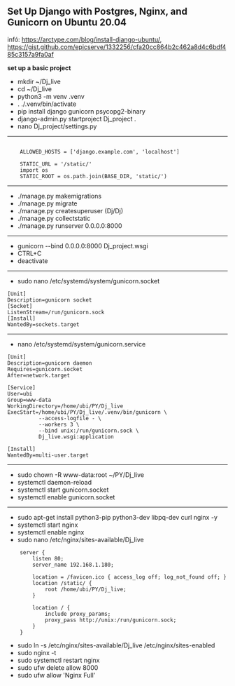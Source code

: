 ## Set Up Django with Postgres, Nginx, and Gunicorn on Ubuntu 20.04
infó: https://arctype.com/blog/install-django-ubuntu/, https://gist.github.com/epicserve/1332256/cfa20cc864b2c462a8d4c6bdf485c3157a9fa0af

**set up a basic project**
 - mkdir ~/Dj_live
 - cd ~/Dj_live
 - python3 -m venv .venv
 - . ./.venv/bin/activate
 - pip install django gunicorn psycopg2-binary
 - django-admin.py startproject Dj_project .
 - nano Dj_project/settings.py
---
```

    ALLOWED_HOSTS = ['django.example.com', 'localhost']
    
    STATIC_URL = '/static/'
    import os
    STATIC_ROOT = os.path.join(BASE_DIR, 'static/')
```
---
- ./manage.py makemigrations
- ./manage.py migrate
- ./manage.py createsuperuser (Dj/Dj)
- ./manage.py collectstatic
- ./manage.py runserver 0.0.0.0:8000
---
- gunicorn --bind 0.0.0.0:8000 Dj_project.wsgi
- CTRL+C
- deactivate
---
- sudo nano /etc/systemd/system/gunicorn.socket
```
[Unit]
Description=gunicorn socket
[Socket]
ListenStream=/run/gunicorn.sock
[Install]
WantedBy=sockets.target
```
---
- nano /etc/systemd/system/gunicorn.service
```
[Unit]
Description=gunicorn daemon
Requires=gunicorn.socket
After=network.target

[Service]
User=ubi
Group=www-data
WorkingDirectory=/home/ubi/PY/Dj_live 
ExecStart=/home/ubi/PY/Dj_live/.venv/bin/gunicorn \
          --access-logfile - \
          --workers 3 \
          --bind unix:/run/gunicorn.sock \
          Dj_live.wsgi:application

[Install]
WantedBy=multi-user.target

```
---

- sudo chown -R www-data:root ~/PY/Dj_live
- systemctl daemon-reload
- systemctl start gunicorn.socket
- systemctl enable gunicorn.socket
---
- sudo apt-get install python3-pip python3-dev libpq-dev curl nginx -y
- systemctl start nginx
- systemctl enable nginx
- sudo nano /etc/nginx/sites-available/Dj_live
```
    server {
        listen 80;
        server_name 192.168.1.180;
    
        location = /favicon.ico { access_log off; log_not_found off; }
        location /static/ {
            root /home/ubi/PY/Dj_live;
        }
    
        location / {
            include proxy_params;
            proxy_pass http://unix:/run/gunicorn.sock;
        }
    }
```
- sudo ln -s /etc/nginx/sites-available/Dj_live /etc/nginx/sites-enabled
- sudo nginx -t
- sudo systemctl restart nginx
- sudo ufw delete allow 8000
- sudo ufw allow 'Nginx Full'

